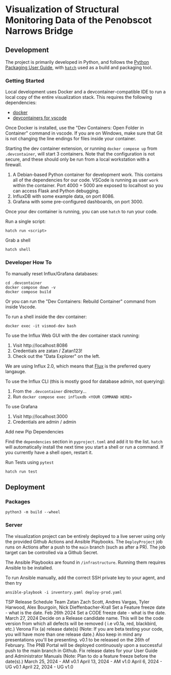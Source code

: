 # Visualization of Structural Monitoring Data of the Penobscot Narrows Bridge

## Development

The project is primarily developed in Python, and follows the 
[Python Packaging User Guide](https://packaging.python.org/en/latest/overview/),
with [`hatch`](https://hatch.pypa.io/latest/) used as a build and packaging tool.

### Getting Started

Local development uses Docker and a devcontainer-compatible IDE to run a local
copy of the entire visualization stack. This requires the following dependencies:

- [docker](https://docs.docker.com/get-docker/)
- [devcontainers for vscode](https://code.visualstudio.com/docs/devcontainers/containers)

Once Docker is installed, use the "Dev Containers: Open Folder in Container" command in
vscode. If you are on Windows, make sure that Git is not changing the line endings
for files inside your container.

Starting the dev container extension, or running `docker compose up` from `.devcontainer`,
will start 3 containers. Note that the configuration is not secure, and these should only be
run from a local workstation with a firewall.

1. A Debian-based Python container for development work. This contains all of the dependencies for our code. VSCode is running as user `work` within the container.
Port 4000 + 5000 are exposed to localhost so you can access Flask and Python debugging.
2. InfluxDB with some example data, on port 8086.
3. Grafana with some pre-configured dashboards, on port 3000.

Once your dev container is running, you can use `hatch` to run your code.

Run a single script:
```
hatch run <script>
```

Grab a shell
```
hatch shell
```


### Developer How To

To manually reset Influx/Grafana databases:

```
cd .devcontainer
docker compose down -v
docker compose build
```
Or you can run the "Dev Containers: Rebuild Container" command from inside Vscode.


To run a shell inside the dev container:

```
docker exec -it vismod-dev bash
```


To use the Influx Web GUI with the dev container stack running:

1. Visit http://localhost:8086
2. Credentials are zatan / Zatan123!
3. Check out the "Data Explorer" on the left.

We are using Influx 2.0, which means that [Flux](https://docs.influxdata.com/influxdb/v2/query-data/get-started/)
is the preferred query langauge.

To use the Influx CLI (this is mostly good for database admin, not querying):

1. From the `.devcontainer` directory...
2. Run `docker compose exec influxdb <YOUR COMMAND HERE>`


To use Grafana

1. Visit http://localhost:3000
2. Credentials are admin / admin


Add new Pip Dependencies

Find the `dependencies` section in `pyproject.toml` and add it to the list.
`hatch` will automatically install the next time you start a shell or run
a command. If you currently have a shell open, restart it.

Run Tests using `pytest`

```
hatch run test
```

## Deployment

### Packages

```
python3 -m build --wheel
```

### Server

The visualization project can be entirely deployed to a live server
using only the provided Github Actions and Ansible Playbooks. The `DeployProject`
job runs on Actions after a push to the `main` branch (such as after a PR).
The job target can be controlled via a Github Secret.

The Ansible Playbooks are found in `/infrastructure`. Running them requires
Ansible to be installed.

To run Ansible manually, add the correct SSH private key to your agent,
and then try

```
ansible-playbook -i inventory.yaml deploy-prod.yaml
```
TSP Release Schedule
Team Zatan
Zach Scott, Andres Vargas, Tyler Harwood,	Alex Bourgoin, Nick Dieffenbacher-Krall
Set a Feature freeze date - what is the date.
Feb 26th 2024
Set a CODE freeze date - what is the date.
March 27, 2024
Decide on a Release candidate name. This will be the code version from which all defects will be removed ( i.e v0.1a, red, blackbird, etc.)
	Verona
Fix (a) release date(s)  (Note:  If you are beta testing your code, you will have more than one release date.) Also keep in mind any presentations you'll be presenting.
v0.1 to be released on the 26th of February.
The PNB Portal will be deployed continuously upon a successful push to the main branch in Github.
Fix release dates for your User Guide and Administrator Manuals  (Note:  Plan to do a feature freeze before the date(s).)
	March 25, 2024 - AM v0.1
	April 13, 2024 - AM v1.0
	April 6, 2024 - UG v0.1
	April 22, 2024 - UG v1.0

